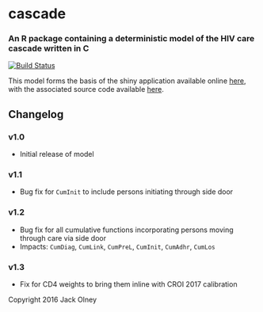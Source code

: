 # cascade

### An R package containing a deterministic model of the HIV care cascade written in C

[![Build Status](https://travis-ci.org/jackolney/cascade.svg?branch=master)](https://travis-ci.org/jackolney/cascade)

This model forms the basis of the shiny application available online [here](https://jackolney.shinyapps.io/CascadeDashboard/), with the associated source code available [here](https://github.com/jackolney/CascadeDashboard).

## Changelog

### v1.0

- Initial release of model

### v1.1

- Bug fix for `CumInit` to include persons initiating through side door

### v1.2

- Bug fix for all cumulative functions incorporating persons moving through care via side door
- Impacts: `CumDiag`, `CumLink`, `CumPreL`, `CumInit`, `CumAdhr`, `CumLos`

### v1.3

- Fix for CD4 weights to bring them inline with CROI 2017 calibration

Copyright 2016 Jack Olney
